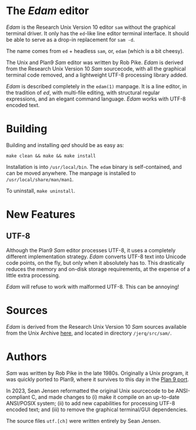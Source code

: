 The _Edam_ editor
=================

_Edam_ is the Research Unix Version 10 editor `sam` without
the graphical terminal driver. It only has the `ed`-like
line editor terminal interface. It should be able to serve
as a drop-in replacement for `sam -d`.

The name comes from `ed` + headless `sam`,
or, `edam` (which is a bit cheesy).

The Unix and Plan9 _Sam_
editor was written by Rob Pike. _Edam_ is derived from the
Research Unix Version 10 _Sam_ sourcecode, with all the
graphical terminal code removed, and a lightweight UTF-8
processing library added.

_Edam_ is described completely in the `edam(1)` manpage. It is a line
editor, in the tradition of _ed_, with multi-file editing, with
structural regular expressions, and an elegant command language.
_Edam_ works with UTF-8 encoded text.

Building
========

Building and installing _qed_ should be as easy as:

    make clean && make && make install

Installation is into `/usr/local/bin`. The `edam` binary is
self-contained, and can be moved anywhere. The manpage is
installed to `/usr/local/share/man/man1`.

To uninstall, `make uninstall`.

New Features
============

UTF-8
-----

Although the Plan9 _Sam_ editor processes UTF-8, it uses
a completely different implementation strategy. _Edam_
converts UTF-8 text into Unicode code points, on the fly,
but only when it absolutely has to. This drastically reduces the memory
and on-disk storage requirements, at the expense of a little extra
processing. 

_Edam_ will refuse to work with malformed UTF-8. This can be annoying! 

Sources
=======

_Edam_ is derived from the Research Unix Version 10 _Sam_
sources available from the Unix Archive [here][1], and located
in directory `/jerq/src/sam/`.

[1]: https://www.tuhs.org/Archive/Distributions/Research/Norman_v10/

Authors
=======

_Sam_ was written by Rob Pike in the late 1980s. Originally a Unix
program, it was quickly ported to Plan9, where it survives to this day
in the [Plan 9 port][2].

[2]: https://github.com/9fans/plan9port

In 2023, Sean Jensen reformatted the original Unix
sourcecode to be ANSI-compliant C, and made changes to (i) make
it compile on an up-to-date ANSI/POSIX system; (ii) to add new
capabilities for processing UTF-8 encoded text; and (iii) to
remove the graphical terminal/GUI dependencies.

The source files `utf.[ch]` were written entirely
by Sean Jensen.

